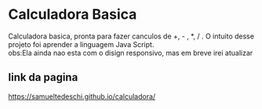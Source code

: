 # Calculadora Basica

Calculadora basica, pronta para fazer canculos de +, - , *, / . O intuito desse projeto foi aprender a linguagem Java Script.<br>
obs:Ela ainda nao esta com o disign responsivo, mas em breve irei atualizar 

## link da pagina 
https://samueltedeschi.github.io/calculadora/
